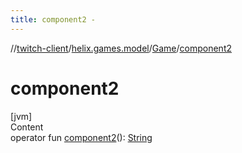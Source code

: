 ```yaml
---
title: component2 -
---
```

//[twitch-client](../../index.md)/[helix.games.model](../index.md)/[Game](index.md)/[component2](component2.md)



# component2  
[jvm]  
Content  
operator fun [component2](component2.md)(): [String](https://kotlinlang.org/api/latest/jvm/stdlib/kotlin/-string/index.html)  



